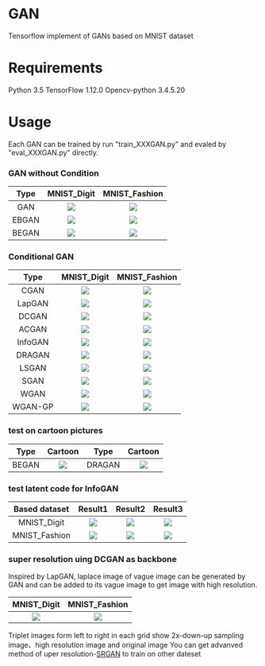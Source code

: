 # GAN
Tensorflow implement of GANs based on MNIST dataset

# Requirements
Python 3.5
TensorFlow 1.12.0
Opencv-python 3.4.5.20

# Usage
Each GAN can be trained by run "train_XXXGAN.py" and evaled by "eval_XXXGAN.py" directly.

### GAN without Condition
|   Type   | MNIST_Digit|MNIST_Fashion|
|:------------:|:------------:|:-------------------:|
|GAN| ![](https://github.com/qzq2514/GAN/blob/master/Mnist_Based/pictures/GAN_mnist.jpg)    |![](https://github.com/qzq2514/GAN/blob/master/Mnist_Based/pictures/GAN_fashion.jpg)  |
|EBGAN| ![](https://github.com/qzq2514/GAN/blob/master/Mnist_Based/pictures/EBGAN_mnist.jpg)    |![](https://github.com/qzq2514/GAN/blob/master/Mnist_Based/pictures/EBGAN_fashion.jpg)  |
|BEGAN| ![](https://github.com/qzq2514/GAN/blob/master/Mnist_Based/pictures/BEGAN_mnist.jpg)    |![](https://github.com/qzq2514/GAN/blob/master/Mnist_Based/pictures/BEGAN_fashion.jpg)  |  


### Conditional GAN    

|   Type   | MNIST_Digit|MNIST_Fashion|
|:------------:|:------------:|:-------------------:|
|CGAN| ![](https://github.com/qzq2514/GAN/blob/master/Mnist_Based/pictures/CGAN_mnist.jpg)    | ![](https://github.com/qzq2514/GAN/blob/master/Mnist_Based/pictures/CGAN_fashion.jpg) |
|LapGAN| ![](https://github.com/qzq2514/GAN/blob/master/Mnist_Based/pictures/LapGAN_mnist.jpg)    | ![](https://github.com/qzq2514/GAN/blob/master/Mnist_Based/pictures/LapGAN_fashion.jpg) |
|DCGAN| ![](https://github.com/qzq2514/GAN/blob/master/Mnist_Based/pictures/DCGAN_mnist.jpg)    | ![](https://github.com/qzq2514/GAN/blob/master/Mnist_Based/pictures/DCGAN_fashion.jpg) |
|ACGAN| ![](https://github.com/qzq2514/GAN/blob/master/Mnist_Based/pictures/ACGAN_mnist.jpg)    | ![](https://github.com/qzq2514/GAN/blob/master/Mnist_Based/pictures/ACGAN_fashion.jpg) |
|InfoGAN| ![](https://github.com/qzq2514/GAN/blob/master/Mnist_Based/pictures/infoGAN_mnist.jpg)    |![](https://github.com/qzq2514/GAN/blob/master/Mnist_Based/pictures/infoGAN_fashion.jpg)  |
|DRAGAN| ![](https://github.com/qzq2514/GAN/blob/master/Mnist_Based/pictures/DRAGAN_mnist.jpg)    | ![](https://github.com/qzq2514/GAN/blob/master/Mnist_Based/pictures/DRAGAN_fashion.jpg) |
|LSGAN| ![](https://github.com/qzq2514/GAN/blob/master/Mnist_Based/pictures/LSGAN_mnist.jpg)    | ![](https://github.com/qzq2514/GAN/blob/master/Mnist_Based/pictures/LSGAN_fashion.jpg) |
|SGAN| ![](https://github.com/qzq2514/GAN/blob/master/Mnist_Based/pictures/SGAN_mnist.jpg)    | ![](https://github.com/qzq2514/GAN/blob/master/Mnist_Based/pictures/SGAN_fashion.jpg) |
|WGAN| ![](https://github.com/qzq2514/GAN/blob/master/Mnist_Based/pictures/WGAN_mnist.jpg)    | ![](https://github.com/qzq2514/GAN/blob/master/Mnist_Based/pictures/WGAN_fashion.jpg) |
|WGAN-GP| ![](https://github.com/qzq2514/GAN/blob/master/Mnist_Based/pictures/WGAN-GP_mnist.jpg)    | ![](https://github.com/qzq2514/GAN/blob/master/Mnist_Based/pictures/WGAN-GP_fashion.jpg) |


### test on cartoon pictures
|   Type   | Cartoon|   Type   | Cartoon|
|:------------:|:------------:|:------------:|:------------:|
|BEGAN| ![](https://github.com/qzq2514/GAN/blob/master/Mnist_Based/pictures/BEGAN_cartoon.jpg)    |DRAGAN| ![](https://github.com/qzq2514/GAN/blob/master/Mnist_Based/pictures/DRAGAN_cartoon.jpg)    |

### test latent code for InfoGAN
|   Based dataset   | Result1|   Result2   | Result3|
|:------------:|:------------:|:------------:|:------------:|
|MNIST_Digit| ![](https://github.com/qzq2514/GAN/blob/master/Mnist_Based/pictures/info_latent/tabel_mnist/latent_mnist1.jpg) |![](https://github.com/qzq2514/GAN/blob/master/Mnist_Based/pictures/info_latent/tabel_mnist/latent_mnist2.jpg)  |![](https://github.com/qzq2514/GAN/blob/master/Mnist_Based/pictures/info_latent/tabel_mnist/latent_mnist3.jpg)  |
|MNIST_Fashion|![](https://github.com/qzq2514/GAN/blob/master/Mnist_Based/pictures/info_latent/tabel_fashion/latent_mnist1.jpg)|![](https://github.com/qzq2514/GAN/blob/master/Mnist_Based/pictures/info_latent/tabel_fashion/latent_mnist2.jpg)|![](https://github.com/qzq2514/GAN/blob/master/Mnist_Based/pictures/info_latent/tabel_fashion/latent_mnist3.jpg)|

### super resolution uing DCGAN as backbone
Inspired by LapGAN, laplace image of vague image can be generated by GAN and can be added to its vague image to get image with high resolution.    

|   MNIST_Digit   | MNIST_Fashion|
|:------------:|:------------:|
|![](https://github.com/qzq2514/GAN/blob/master/Mnist_Based/pictures/SR_mnist.jpg)|![](https://github.com/qzq2514/GAN/blob/master/Mnist_Based/pictures/SR_fashion.jpg)|

Triplet images form left to right in each grid show 2x-down-up sampling image、high resolution image and original image
You can get advanved method of uper resolution-[SRGAN](https://github.com/qzq2514/GAN/tree/master/GANs_Advanced/SRGAN) to train on other dateset
